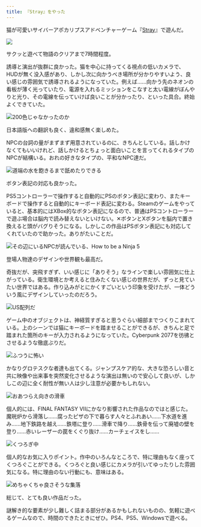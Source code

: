 ```yaml
---
title: 『Stray』をやった
---
```

猫が可愛いサイバーアポカリプスアドベンチャーゲーム『[Stray](https://store.steampowered.com/app/1332010/Stray/?l=japanese)』で遊んだ。

![](https://lh4.googleusercontent.com/7z9Pm_mtfs8jkcTLLuPuHwnMYCYYxIupLP2Xwcm_WLbA41iDz7P1L-aB7n-eNhQ7nrHJvFBvtt128Y5JcAYDnHNpyWnI1qNUNyFBGXSv75rlCmHewzfjICaY12KVZ2r-BQ6vWDWLzOkMfV3VE0tR4ps3McKI1tbu7PzzBbAKljfYhIER_02Z22cJ0w)

サクッと遊べて物語のクリアまで7時間程度。

誘導と演出が抜群に良かった。猫を中心に持ってくる視点の低いカメラで、HUDが無く没入感があり、しかし次に向かうべき場所が分かりやすいよう、良い感じの雰囲気で誘導されるようになっていた。例えば……向かう先のネオンの看板が薄く光っていたり、電源を入れるミッションをこなすと太い電線がぼんやりと光り、その電線を伝っていけば良いことが分かったり、といった具合。終始よくできていた。

![](https://lh6.googleusercontent.com/uNFWCe6yLpv2gQwVRdl5Zp0fAiRI9xASoskDU-ByuLemYPWGL-hE18YZIoASzAMqbTsTU_gQc_iTDX4kcWqtz_olVR36utyNnABZQq5C9ALfC0wKFABYbBiL6-lXHvE8jbD3JvntaIGAWmGiOwe5i47YKnPqyhJHiqtBcOhuyZM1fif6lD-9Qo2liQ "200色じゃなかったのか")

日本語版への翻訳も良く、違和感無く楽しめた。

NPCの台詞の量がまずまず用意されているのに、きちんとしている。話しかけなくてもいいけれど、話しかけるとちょっと面白いことを言ってくれるタイプのNPCが結構いる。おれの好きなタイプの、平和なNPC達だ。

![](https://lh5.googleusercontent.com/nN5MTNpcQ2Gyd3tI04gRB41HgZ1E4_da5gnq9JVYEGD4dPoeR58AdWW6XEsCwBweWw7O4c6AXo_xGQIP94gDstFMNPPXNeGIq1rvJZ9m2C95BNClRQHxc5yszLcWBy2TQ5iqFvek3pwBf0h7bvSwlY_eOR838AcezdY4u1myxJdh_At0YU8EQk0Upg "道端の水を飽きるまで舐めたりできる")

ボタン表記の対応も良かった。

PS5コントローラーで操作すると自動的にPSのボタン表記に変わり、またキーボードで操作すると自動的にキーボード表記に変わる。Steamのゲームをやっていると、基本的にはXBox的なボタン表記になるので、普通はPSコントローラーで遊ぶ場合は脳内で読み替えないといけない。✕ボタンとXボタンを脳内で置き換えると頭がバグりそうになる。しかしこの作品はPSボタン表記にも対応してくれていたので助かった。ありがたいことだ。

![](https://lh6.googleusercontent.com/mi8Lq2VRpFBg610bqXpS6WGk78L4lQM2qguKBUCYtelwLcmxG5A6-KlWCCOWt_Qtgb9YuvDTA2HG9A0WuSkRL6clK6_HvsMSBMD-mfQ3Db21Vc7mXCjdl6HJtaxjTpZC6jflFdL9Fu3aEzYmEtriORp4SuXSKHwvZZmkzWz6M3yYi6tG_FGxgjCYyw "その辺にいるNPCが読んでいる、How to be a Ninja 5")

登場人物達のデザインや世界観も最高だ。

奇抜だが、突飛すぎず、いい感じに「ありそう」なラインで楽しい雰囲気に仕上がっている。衛生環境とか考えると住みたくない感じの世界だが、ずっと見ていたい世界ではある。作り込みがとにかくすごいという印象を受けたが、一体どういう風にデザインしていったのだろう。

![](https://lh4.googleusercontent.com/--tIgE_R8tRrlYpdPUYUZRYuqZpUpxQnFfhK4fH7DhF5Wus8XbbZYm6exQMf3Wq_lETSsVNEPQC4MkxZg6Kghqi9AOwU9RPvena5DB3Re9Hvb9k1c9Za70Zu9zZCvLIifr1RDDvmLeTVmGa_84XhgEsGo_8bcOhd67b-YZBVylOFPXWcjoVSHmWd4A "US配列だ")

ゲーム中のオブジェクトは、神経質すぎると思うぐらい細部までつくりこまれている。上のシーンでは猫にキーボードを踏ませることができるが、きちんと足で踏まれた箇所のキーが入力されるようになっていた。Cyberpunk 2077を彷彿とさせるような徹底ぶりだ。

![](https://lh3.googleusercontent.com/bmsxyyNwC5NG-DWttYsYst1lUqv3120O1BOrUmUqgNSJSIeQZeJJD1GDg4mxDaWlcw5D2HnIQIpaWDq38HbBGWmFzkklkosE08OetrqS-8jvW9az30Kr4y005T7tJ6ChiJnbQvrh2kDkga_OCTvcbk-7K0MtLOZijmRHv378AHaoGtjceRzPjl816A "ふつうに怖い")

かなりグロテスクな者達も出てくる。ジャンプスケア的な、大きな恐ろしい音と共に映像や出来事を突然変化させるような演出は無いので安心して良いが、しかしこの辺に全く耐性が無い人は少し注意が必要かもしれない。

![](https://lh6.googleusercontent.com/gLBCQXIaMYw5eeegO5Xw3iSwqBth8GNxYOZ12y1zbxoGKd3krFI0yuhTDC3OtI5D6Bh99lR91cvODpgoRHOLEFO88XwQB5aZBnE_IKFSNLpGGk5eBeuDU01XQJs76ukYR9NCEcbZT-fviPrGzxLI2cSZidnxjKydltzv1FvXXBeKXnJJUdAjRe_E6Q "おあつらえ向きの滑車")

個人的には、FINAL FANTASY VIIにかなり影響された作品なのではと感じた。魔晄炉から滑落し……腐ったピザの下で暮らす人々とふれあい……下水道を進み……地下鉄路を越え……鉄塔に登り……滑車で降り……鉄骨を伝って廃墟の壁を登り……赤いレーザーの罠をくぐり抜け……カーチェイスをし……

![](https://lh6.googleusercontent.com/SKPKPT8NFiDX9CRK7aLCQegG_PI797b9FGDRrXqFoJ939gy2pGNRvbdYETz2cjO2AhSu5UXM0mJZLi3xurY4RrbygbsVggQ5vvTLs_RGel36VIM0xQjrV61rQfoRDIT2McZw9MZBEwyJyKoceExdom7KjSSpat5YaMop40DPCyy2IzBPPVCVA0y4Ig "くつろぎ中")

個人的なお気に入りポイント。作中のいろんなところで、特に理由もなく座ってくつろぐことができる。くつろぐと良い感じにカメラが引いてゆったりした雰囲気になる。特に理由のない行動にも、意味はある。

![](https://lh5.googleusercontent.com/23WgX1uxmtwYwYW-1aC9BHRksVZvDYGuzAAnovaiU92GUxI5toAOi0rWCGrsr0E72M8kMvRfh4SLj1WJRXN8EcoNH2ZGj7rD9YshfBvU5ltnuiuXDDK60ylomh5vZwFYI2nFBsSuFMTczrLrZegygPfEXkUt699wglynMUHfhFYMU3-9Xmp0emnqNw "めちゃくちゃ良さそうな集落")

総じて、とても良い作品だった。

謎解き的な要素が少し難しく詰まる部分があるかもしれないものの、気軽に遊べるゲームなので、時間のできたときにぜひ。PS4、PS5、Windowsで遊べる。

